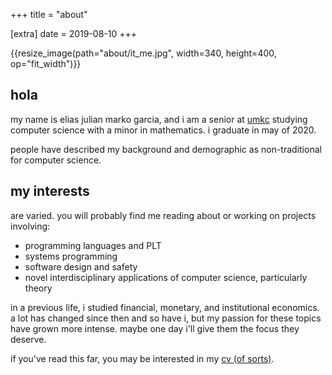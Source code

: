 +++
title = "about"

[extra]
date = 2019-08-10
+++

<div class="profile-pic">{{resize_image(path="about/it_me.jpg", width=340, height=400, op="fit_width")}}</div>

## hola

my name is elias julian marko garcia, and i am a senior at
[umkc](https://sce.umkc.edu/) studying computer science with a minor in
mathematics. i graduate in may of 2020.

people have described my background and demographic as non-traditional for
computer science.

## my interests

are varied. you will probably find me reading about or working on projects involving:
- programming languages and PLT
- systems programming
- software design and safety
- novel interdisciplinary applications of computer science, particularly theory

in a previous life, i studied financial, monetary, and institutional
economics. a lot has changed since then and so have i, but my passion for these
topics have grown more intense. maybe one day i'll give them the focus they
deserve.

if you've read this far, you may be interested in my [cv (of sorts)](assets/pdfs/cv.pdf).

